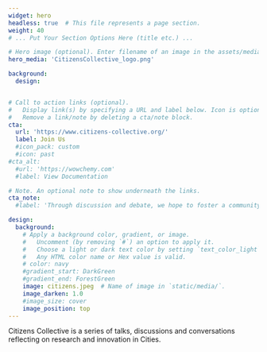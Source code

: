 ```yaml
---
widget: hero
headless: true  # This file represents a page section.
weight: 40
# ... Put Your Section Options Here (title etc.) ...

# Hero image (optional). Enter filename of an image in the assets/media/ folder.
hero_media: 'CitizensCollective_logo.png'

background:
  design:


# Call to action links (optional).
#   Display link(s) by specifying a URL and label below. Icon is optional for `cta`.
#   Remove a link/note by deleting a cta/note block.
cta:
  url: 'https://www.citizens-collective.org/'
  label: Join Us
  #icon_pack: custom
  #icon: past
#cta_alt:
  #url: 'https://wowchemy.com'
  #label: View Documentation

# Note. An optional note to show underneath the links.
cta_note:
  #label: 'Through discussion and debate, we hope to foster a community of scholars, artists, activists, and decision-makers who value equity and diversity and strive for justice.'

design:
  background:
    # Apply a background color, gradient, or image.
    #   Uncomment (by removing `#`) an option to apply it.
    #   Choose a light or dark text color by setting `text_color_light`.
    #   Any HTML color name or Hex value is valid.
    # color: navy
    #gradient_start: DarkGreen
    #gradient_end: ForestGreen
    image: citizens.jpeg  # Name of image in `static/media/`.
    image_darken: 1.0
    #image_size: cover
    image_position: top
---
```



Citizens Collective is a series of talks, discussions and conversations reflecting on research and innovation in Cities.
